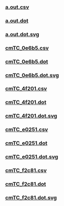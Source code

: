 ### [a.out.csv](a.out.csv)
### [a.out.dot](a.out.dot)
### [a.out.dot.svg](a.out.dot.svg)
### [cmTC_0e6b5.csv](cmTC_0e6b5.csv)
### [cmTC_0e6b5.dot](cmTC_0e6b5.dot)
### [cmTC_0e6b5.dot.svg](cmTC_0e6b5.dot.svg)
### [cmTC_4f201.csv](cmTC_4f201.csv)
### [cmTC_4f201.dot](cmTC_4f201.dot)
### [cmTC_4f201.dot.svg](cmTC_4f201.dot.svg)
### [cmTC_e0251.csv](cmTC_e0251.csv)
### [cmTC_e0251.dot](cmTC_e0251.dot)
### [cmTC_e0251.dot.svg](cmTC_e0251.dot.svg)
### [cmTC_f2c81.csv](cmTC_f2c81.csv)
### [cmTC_f2c81.dot](cmTC_f2c81.dot)
### [cmTC_f2c81.dot.svg](cmTC_f2c81.dot.svg)
